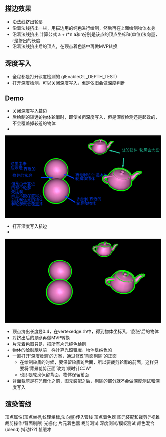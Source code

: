 ## 描边效果
* 沿法线挤出轮廓
* 沿着法线挤出一些，用描边用的纯色进行绘制，然后再在上面绘制物体本身
* 沿着法线挤出 计算公式  a + r*n  a和n分别是该点的顶点坐标和(单位)法向量，r是挤出的长度
* 沿着法线挤出后的顶点，在顶点着色器中再做MVP转换


## 深度写入
* 全程都是打开深度检测的 glEnable(GL_DEPTH_TEST)
* 打开深度检测，可以关闭深度写入，但是依旧会做深度判断


## Demo
* 关闭深度写入描边 
* 后绘制的较远的物体轮廓时，即使关闭深度写入，但是深度检测还是起效的，不会覆盖掉较近的物体
* 
![Demo](demo_disableDepth.png)
* 打开深度写入描边
*
![Demo](demo_enableDepth.png)
* 顶点挤出长度是0.4，在vertexedge.sh中，得到物体坐标系，‘膨胀’后的物体
* 对挤出后的顶点再做MVP转换
* 片元着色器只是，把所有片元纯色绘制
* 物体的绘制跟以前一样计算光照强度，物体是纯色的
* 一直打开‘深度检测’的方案，通过修改‘背面剔除’的正面
    * 在绘制轮廓的时候，要保留轮廓的后面，所以要裁剪轮廓的前面，这样只要将‘背景裁剪正面’改为‘顺时针CCW’
    * 也即是轮廓保留背面，物体保留前面
* 背面裁剪是在光栅化之前，图元装配之后，剔除的部分就不会做深度测试和深度写入

## 渲染管线
顶点属性(顶点坐标,纹理坐标,法向量)传入管线
顶点着色器
图元装配和裁剪(*视锥裁剪操作/背面剔除)
光栅化
片元着色器
裁剪测试
深度测试/模板测试
颜色混合(blend)
抖动(??)
帧缓冲